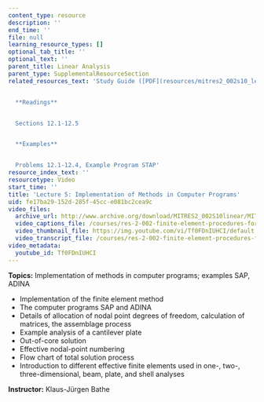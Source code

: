 ```yaml
---
content_type: resource
description: ''
end_time: ''
file: null
learning_resource_types: []
optional_tab_title: ''
optional_text: ''
parent_title: Linear Analysis
parent_type: SupplementalResourceSection
related_resources_text: 'Study Guide ([PDF](resources/mitres2_002s10_lec05))


  **Readings**


  Sections 12.1-12.5


  **Examples**


  Problems 12.1-12.4, Example Program STAP'
resource_index_text: ''
resourcetype: Video
start_time: ''
title: 'Lecture 5: Implementation of Methods in Computer Programs'
uid: fe17ba29-152d-285f-45cc-e081bc2cea9c
video_files:
  archive_url: http://www.archive.org/download/MITRES2_002S10linear/MITRES2_002S10linear_lec05_300k.mp4
  video_captions_file: /courses/res-2-002-finite-element-procedures-for-solids-and-structures-spring-2010/7475eba445125d40a41abf65032f1bc2_Tf0FDnIUHCI.vtt
  video_thumbnail_file: https://img.youtube.com/vi/Tf0FDnIUHCI/default.jpg
  video_transcript_file: /courses/res-2-002-finite-element-procedures-for-solids-and-structures-spring-2010/c0cba6946f88b103baa56ba5650c6b5f_Tf0FDnIUHCI.pdf
video_metadata:
  youtube_id: Tf0FDnIUHCI
---
```


**Topics:** Implementation of methods in computer programs; examples SAP, ADINA

*   Implementation of the finite element method
*   The computer programs SAP and ADINA
*   Details of allocation of nodal point degrees of freedom, calculation of matrices, the assemblage process
*   Example analysis of a cantilever plate
*   Out-of-core solution
*   Effective nodal-point numbering
*   Flow chart of total solution process
*   Introduction to different effective finite elements used in one-, two-, three-dimensional, beam, plate, and shell analyses

**Instructor:** Klaus-Jürgen Bathe
